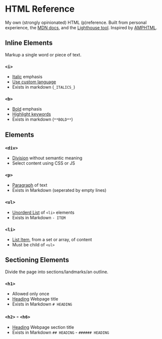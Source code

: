 # HTML Reference

My own (strongly opinionated) HTML (p)reference. Built from personal experience, the [MDN docs](https://developer.mozilla.org/en-US/docs/Web/HTML/Reference), and the [Lighthouse tool](https://github.com/GoogleChrome/lighthouse#readme). Inspired by [AMPHTML](https://amp.dev/documentation/guides-and-tutorials/learn/spec/amphtml/).

## Inline Elements <!-- MDN: subset of Phrasing content category -->

Markup a single word or piece of text.

### `<i>`

- [Italic][mdn-i] emphasis
- [Use custom language](https://developer.mozilla.org/en-US/docs/Web/HTML/Element/i#usage_notes)
- Exists in markdown (`_ITALICS_`)

### `<b>`

- [Bold][mdn-b] emphasis
- [Highlight keywords](https://developer.mozilla.org/en-US/docs/Web/HTML/Element/b)
- Exists in markdown (`**BOLD**`)

## Elements <!-- MDN: subsets of Flow and Embedded content categories -->

### `<div>`

- [Division][mdn-div] without semantic meaning
- Select content using CSS or JS

### `<p>`

- [Paragraph][mdn-p] of text
- Exists in Markdown (seperated by empty lines)

### `<ul>`

- [Unorderd List][mdn-ul] of `<li>` elements
- Exists in Markdown `- ITEM`

### `<li>`

- [List Item][mdn-li], from a set or array, of content
- Must be child of `<ul>`

## Sectioning Elements <!-- MDN: subsets Heading and Sectioning, content categories -->

Divide the page into sections/landmarks/an outline.

### `<h1>`

- Allowed only once
- [Heading][mdn-headings] Webpage title
- Exists in Markdown `# HEADING`

### `<h2>` - `<h6>`

- [Heading][mdn-headings] Webpage section title
- Exists in Markdown `## HEADING` - `###### HEADING`

[mdn-i]: https://developer.mozilla.org/en-US/docs/Web/HTML/Element/i
[mdn-b]: https://developer.mozilla.org/en-US/docs/Web/HTML/Element/b
[mdn-div]: https://developer.mozilla.org/en-US/docs/Web/HTML/Element/div
[mdn-p]: https://developer.mozilla.org/en-US/docs/Web/HTML/Element/p
[mdn-ul]: https://developer.mozilla.org/en-US/docs/Web/HTML/Element/ul
[mdn-li]: https://developer.mozilla.org/en-US/docs/Web/HTML/Element/li
[mdn-headings]: https://developer.mozilla.org/en-US/docs/Web/HTML/Element/Heading_Elements
